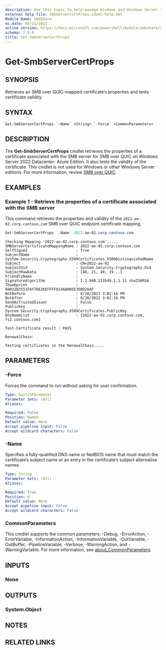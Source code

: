 ```yaml
---
description: Use this topic to help manage Windows and Windows Server technologies with Windows PowerShell.
external help file: SmbServerCertProps.cdxml-help.xml
Module Name: SmbShare
ms.date: 08/31/2021
online version: https://docs.microsoft.com/powershell/module/smbshare/get-smbservercertprops?view=windowsserver2022-ps&wt.mc_id=ps-gethelp
schema: 2.0.0
title: Get-SmbServerCertProps
---
```


# Get-SmbServerCertProps

## SYNOPSIS
Retrieves an SMB over QUIC-mapped certificate’s properties and tests certificate validity.

## SYNTAX

```
Get-SmbServerCertProps `-Name` <String> `-Force` <CommonParameters>
```

## DESCRIPTION
The **Get-SmbServerCertProps** cmdlet retrieves the properties of a certificate associated with the SMB server for SMB over QUIC on Windows Server 2022 Datacenter: Azure Edition. It also tests the validity of the certificate. This cmdlet is not used for Windows or other Windows Server editions. For more information, review [SMB over QUIC](https://aka.ms/smboverquic).

## EXAMPLES

### Example 1 - Retrieve the properties of a certificate associated with the SMB server

This command retrieves the properties and validity of the `2022-ae-02.corp.contoso.com` SMB over QUIC endpoint certificate mapping.

```powershell
Get-SmbServerCertProps `-Name` 2022-ae-02.corp.contoso.com
```
```Output
Checking Mapping '2022-ae-02.corp.contoso.com'.....
SMBServerCertificateMappingName : 2022-ae-02.corp.contoso.com 
SelfSigned                      : True 
SubjectName                     : System.Security.Cryptography.X509Certificates.X500DistinguishedName 
Subject                         : CN=2022-ae-02 
SubjectOid                      : System.Security.Cryptography.Oid 
SubjectRawData                  : {48, 21, 49, 19...} 
FriendlyName                    : 
SignatureAlgorithm              : 1.2.840.113549.1.1.11 sha256RSA 
Thumbprint                      : 88032B3551FAF7DE26EFFFF814AA086E3DBD2A4F 
NotBefore                       : 8/20/2021 3:02:16 PM 
NotAfter                        : 8/20/2022 3:02:16 PM 
SendAsTrustedIssuer             : False 
PublicKey                       : System.Security.Cryptography.X509Certificates.PublicKey 
DnsNameList                     : {2022-ae-02.corp.contoso.com, fs2.contoso.com} 

Test-Certificate result : PASS 

RenewalChain: 

Testing certificates in the RenewalChain.....
```

## PARAMETERS

### -Force
Forces the command to run without asking for user confirmation.

```yaml
Type: SwitchParameter
Parameter Sets: (All)
Aliases:

Required: False
Position: Named
Default value: None
Accept pipeline input: False
Accept wildcard characters: False
```

### -Name
Specifies a fully-qualified DNS name or NetBIOS name that must match the certificate’s subject name or an entry in the certificate’s subject alternative names.

```yaml
Type: String
Parameter Sets: (All)
Aliases:

Required: True
Position: 0
Default value: None
Accept pipeline input: False
Accept wildcard characters: False
```

### CommonParameters
This cmdlet supports the common parameters: -Debug, -ErrorAction, -ErrorVariable, -InformationAction, -InformationVariable, -OutVariable, -OutBuffer, -PipelineVariable, -Verbose, -WarningAction, and -WarningVariable. For more information, see [about_CommonParameters](http://go.microsoft.com/fwlink/?LinkID=113216).

## INPUTS

### None

## OUTPUTS

### System.Object

## NOTES

## RELATED LINKS

